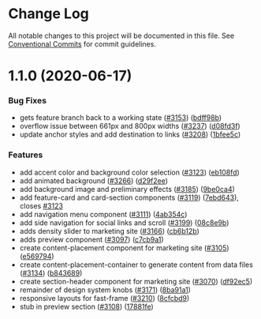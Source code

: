 # Change Log

All notable changes to this project will be documented in this file.
See [Conventional Commits](https://conventionalcommits.org) for commit guidelines.

# 1.1.0 (2020-06-17)


### Bug Fixes

* gets feature branch back to a working state ([#3153](https://github.com/Microsoft/fast-dna/issues/3153)) ([bdff98b](https://github.com/Microsoft/fast-dna/commit/bdff98be046152469d51b6f3340f35d9c75e5453))
* overflow issue between 661px and 800px widths ([#3237](https://github.com/Microsoft/fast-dna/issues/3237)) ([d08fd3f](https://github.com/Microsoft/fast-dna/commit/d08fd3f6913436f0f94e5d5ee56563c0256069a3))
* update anchor styles and add destination to links ([#3208](https://github.com/Microsoft/fast-dna/issues/3208)) ([1bfee5c](https://github.com/Microsoft/fast-dna/commit/1bfee5c6711d8ac8b21af36780dae7418e273341))


### Features

* add accent color and background color selection ([#3123](https://github.com/Microsoft/fast-dna/issues/3123)) ([eb108fd](https://github.com/Microsoft/fast-dna/commit/eb108fdeefaf5c13b5e3a970b1510b8488355447))
* add animated background ([#3266](https://github.com/Microsoft/fast-dna/issues/3266)) ([d29f2ee](https://github.com/Microsoft/fast-dna/commit/d29f2ee8ad991397e26e6eda3217f20181dbaa45))
* add background image and preliminary effects ([#3185](https://github.com/Microsoft/fast-dna/issues/3185)) ([9be0ca4](https://github.com/Microsoft/fast-dna/commit/9be0ca468ff517cd020e62934d0b102991116fbe))
* add feature-card and card-section components ([#3119](https://github.com/Microsoft/fast-dna/issues/3119)) ([7ebd643](https://github.com/Microsoft/fast-dna/commit/7ebd6437657033109bc77a0575ed09ace9f4558e)), closes [#3123](https://github.com/Microsoft/fast-dna/issues/3123)
* add navigation menu component ([#3111](https://github.com/Microsoft/fast-dna/issues/3111)) ([4ab354c](https://github.com/Microsoft/fast-dna/commit/4ab354c8c49072d4e20cb2e53b173aff4fd29dc2))
* add side navigation for social links and scroll ([#3199](https://github.com/Microsoft/fast-dna/issues/3199)) ([08c8e9b](https://github.com/Microsoft/fast-dna/commit/08c8e9b871980c2d9ca7e56e523ff46699c5898a))
* adds density slider to marketing site ([#3166](https://github.com/Microsoft/fast-dna/issues/3166)) ([cb6b12b](https://github.com/Microsoft/fast-dna/commit/cb6b12b68007f428bb41ed9b52699930da219e9e))
* adds preview component ([#3097](https://github.com/Microsoft/fast-dna/issues/3097)) ([c7cb9a1](https://github.com/Microsoft/fast-dna/commit/c7cb9a10ed4a6375630bb2f49e2952440330a646))
* create content-placement component for marketing site ([#3105](https://github.com/Microsoft/fast-dna/issues/3105)) ([e569794](https://github.com/Microsoft/fast-dna/commit/e569794f0e2f11e9db05e531ba47ddeaa6745f8a))
* create content-placement-container to generate content from data files ([#3134](https://github.com/Microsoft/fast-dna/issues/3134)) ([b843689](https://github.com/Microsoft/fast-dna/commit/b8436891762d4b32cc180b88e5c3a339cb703212))
* create section-header component for marketing site ([#3070](https://github.com/Microsoft/fast-dna/issues/3070)) ([df92ec5](https://github.com/Microsoft/fast-dna/commit/df92ec54d41410a9faf8b01a14f9ab00daaed5be))
* remainder of design system knobs ([#3171](https://github.com/Microsoft/fast-dna/issues/3171)) ([8ba91a1](https://github.com/Microsoft/fast-dna/commit/8ba91a12530f095c6a13e260aef05acb278a62c3))
* responsive layouts for fast-frame ([#3210](https://github.com/Microsoft/fast-dna/issues/3210)) ([8cfcbd9](https://github.com/Microsoft/fast-dna/commit/8cfcbd9d10750f2d954860d110ac88be7bb55b19))
* stub in preview section ([#3108](https://github.com/Microsoft/fast-dna/issues/3108)) ([17881fe](https://github.com/Microsoft/fast-dna/commit/17881fe7b2227c2eca3cb3ff1cb5314c57fbf513))
